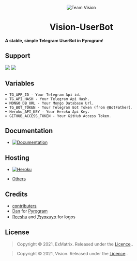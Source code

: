<p align="center"><img src="https://telegra.ph/file/a1804cf535b57d6682112.jpg", alt="Team Vision"></p>
<h1 align="center"><b>Vision-UserBot</b></h1>

<b>A stable, simple Telegram UserBot in Pyrogram!</b>

## Support
<a href="https://t.me/VisionUpdates"><img src="https://img.shields.io/badge/Join-Telegram%20Channel-red.svg?logo=Telegram"></a>
<a href="https://t.me/Vision_Support"><img src="https://img.shields.io/badge/Join-Telegram%20Group-blue.svg?logo=telegram"></a>

## Variables
```
➨ TG_APP_ID - Your Telegram Api id.
➨ TG_API_HASH - Your Telegram Api Hash.
➨ MONGO_DB_URL - Your Mongo Database Url.
➨ TG_BOT_TOKEN - Your Telegram Bot Token (from @BotFather).
➨ Heroku_API_KEY - Your Heroku Api Key.
➨ GITHUB_ACCESS_TOKEN - Your GitHub Access Token.
```

## Documentation
- [![Documentation](https://img.shields.io/badge/Documentation-Vison-purple)](https://github.com/TeamZenX/Vision/tree/master/docs)

## Hosting

- [![Heroku](https://img.shields.io/badge/Vison-Deploy-blueviolet)](https://visionub.tech/deploy.html)


- [Others](/docs/runvps.md)

## Credits
- [contributers](https://github.com/TeamVision/Vision/graphs/contributors)
- [Dan](https://github.com/delivrance) for [Pyrogram](https://github.com/pyrogram/pyrogram)
- [Reeshu](t.me/AboutReeshu) and [乃yαкυyα](https://t.me/ItzMikey_Kun) for logos

## License
> Copyright © 2021, ExMatrix. Released under the [Licence](https://github.com/TeamZenX/Vision/blob/master/LICENSE)..

> Copyright © 2021, Vision. Released under the [Licence](https://github.com/TeamZenX/Vision/blob/master/LICENSE)..
